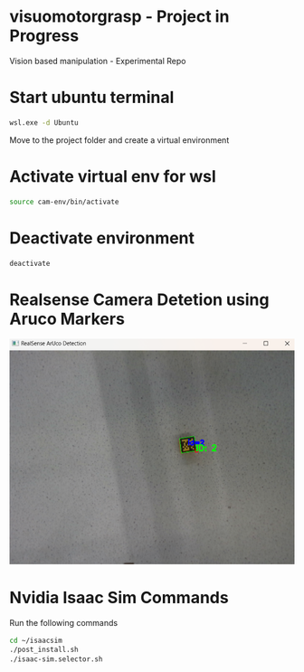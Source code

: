 # visuomotorgrasp - Project in Progress
Vision based manipulation - Experimental Repo

# Start ubuntu terminal
```bash
wsl.exe -d Ubuntu
```

Move to the project folder and create a virtual environment
# Activate virtual env for wsl
```bash
source cam-env/bin/activate
```

# Deactivate environment
```bash
deactivate
```

# Realsense Camera Detetion using Aruco Markers 

![alt text](image.png)


# Nvidia Isaac Sim Commands
Run  the following commands
```bash
cd ~/isaacsim
./post_install.sh
./isaac-sim.selector.sh
```
